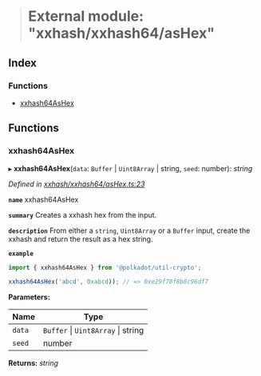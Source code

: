 > # External module: "xxhash/xxhash64/asHex"

## Index

### Functions

* [xxhash64AsHex](_xxhash_xxhash64_ashex_.md#xxhash64ashex)

## Functions

###  xxhash64AsHex

▸ **xxhash64AsHex**(`data`: `Buffer` | `Uint8Array` | string, `seed`: number): *string*

*Defined in [xxhash/xxhash64/asHex.ts:23](https://github.com/polkadot-js/common/blob/c7c04bf/packages/util-crypto/src/xxhash/xxhash64/asHex.ts#L23)*

**`name`** xxhash64AsHex

**`summary`** Creates a xxhash hex from the input.

**`description`** 
From either a `string`, `Uint8Array` or a `Buffer` input, create the xxhash and return the result as a hex string.

**`example`** 
<BR>

```javascript
import { xxhash64AsHex } from '@polkadot/util-crypto';

xxhash64AsHex('abcd', 0xabcd)); // => 0xe29f70f8b8c96df7
```

**Parameters:**

Name | Type |
------ | ------ |
`data` | `Buffer` \| `Uint8Array` \| string |
`seed` | number |

**Returns:** *string*
